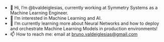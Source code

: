 - 👋 Hi, I’m @bvaldeiglesias, currently working at Symmetry Systems as a Machine Learning Engineer.
- 👀 I’m interested in Machine Learning and AI.
- 🌱 I’m currently learning more about Neural Networks and how to deploy and orchestrate Machine Learning Models in production environments!
- 📫 How to reach me: email at bruno.valdeiglesias@gmail.com

<!---
bvaldeiglesias/bvaldeiglesias is a ✨ special ✨ repository because its `README.md` (this file) appears on your GitHub profile.
You can click the Preview link to take a look at your changes.
--->
